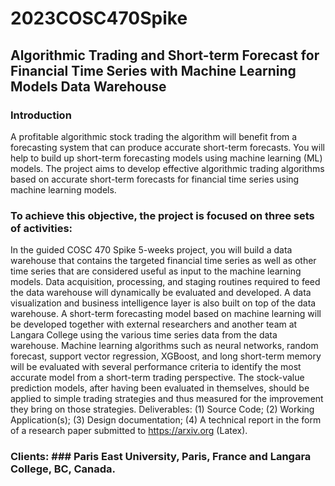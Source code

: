 # 2023COSC470Spike

## Algorithmic Trading and Short-term Forecast for Financial Time Series with Machine Learning Models Data Warehouse

### Introduction
A profitable algorithmic stock trading the algorithm will benefit from a forecasting system that can produce accurate short-term forecasts. You will help to build up short-term forecasting models using machine learning (ML) models. The project aims to develop effective algorithmic trading algorithms based on accurate short-term forecasts for financial time series using machine learning models. 

### To achieve this objective, the project is focused on three sets of activities:
In the guided COSC 470 Spike 5-weeks  project, you will build a data warehouse that contains the targeted financial time series as well as other time series that are considered useful as input to the machine learning models. Data acquisition, processing, and staging routines required to feed the data warehouse will dynamically be evaluated and developed. A data visualization and business intelligence layer is also built on top of the data warehouse.
A short-term forecasting model based on machine learning will be developed together with external researchers and another team at Langara College using the various time series data from the data warehouse. Machine learning algorithms such as neural networks, random forecast, support vector regression, XGBoost, and long short-term memory will be evaluated with several performance criteria to identify the most accurate model from a short-term trading perspective.
The stock-value prediction models, after having been evaluated in themselves, should be applied to simple trading strategies and thus measured for the improvement they bring on those strategies.
Deliverables: (1) Source Code; (2) Working Application(s); (3) Design documentation; (4) A technical report in the form of a research paper submitted to https://arxiv.org (Latex).

### Clients: ### Paris East University, Paris, France and Langara College, BC, Canada.
